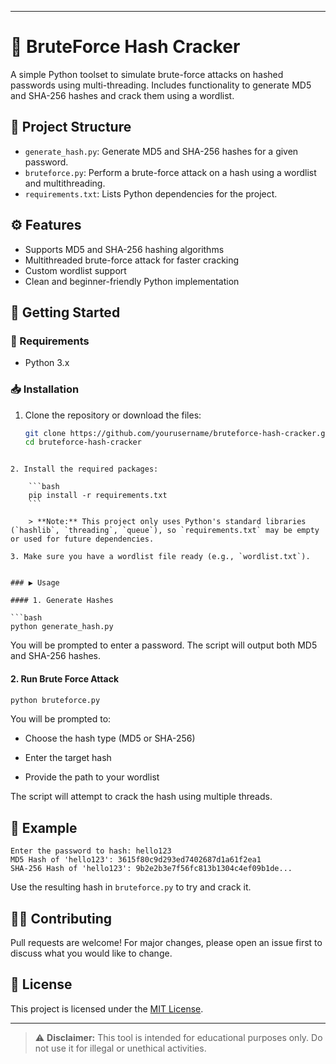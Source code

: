 
---
# 🔐 BruteForce Hash Cracker

A simple Python toolset to simulate brute-force attacks on hashed passwords using multi-threading. Includes functionality to generate MD5 and SHA-256 hashes and crack them using a wordlist.

## 📂 Project Structure

- `generate_hash.py`: Generate MD5 and SHA-256 hashes for a given password.
- `bruteforce.py`: Perform a brute-force attack on a hash using a wordlist and multithreading.
- `requirements.txt`: Lists Python dependencies for the project.

## ⚙️ Features

- Supports MD5 and SHA-256 hashing algorithms
- Multithreaded brute-force attack for faster cracking
- Custom wordlist support
- Clean and beginner-friendly Python implementation

## 🚀 Getting Started

### 🔧 Requirements

- Python 3.x

### 📥 Installation

1. Clone the repository or download the files:
   ```bash
   git clone https://github.com/yourusername/bruteforce-hash-cracker.git
   cd bruteforce-hash-cracker
```

2. Install the required packages:
    
    ```bash
    pip install -r requirements.txt
    ```
    
    > **Note:** This project only uses Python's standard libraries (`hashlib`, `threading`, `queue`), so `requirements.txt` may be empty or used for future dependencies.
    
3. Make sure you have a wordlist file ready (e.g., `wordlist.txt`).
    

### ▶️ Usage

#### 1. Generate Hashes

```bash
python generate_hash.py
```

You will be prompted to enter a password. The script will output both MD5 and SHA-256 hashes.

#### 2. Run Brute Force Attack

```bash
python bruteforce.py
```

You will be prompted to:

- Choose the hash type (MD5 or SHA-256)
    
- Enter the target hash
    
- Provide the path to your wordlist
    

The script will attempt to crack the hash using multiple threads.

## 🧪 Example

```
Enter the password to hash: hello123
MD5 Hash of 'hello123': 3615f80c9d293ed7402687d1a61f2ea1
SHA-256 Hash of 'hello123': 9b2e2b3e7f56fc813b1304c4ef09b1de...
```

Use the resulting hash in `bruteforce.py` to try and crack it.

## 🙋‍♂️ Contributing

Pull requests are welcome! For major changes, please open an issue first to discuss what you would like to change.

## 📜 License

This project is licensed under the [MIT License](https://chatgpt.com/c/LICENSE).

---

> ⚠️ **Disclaimer:** This tool is intended for educational purposes only. Do not use it for illegal or unethical activities.